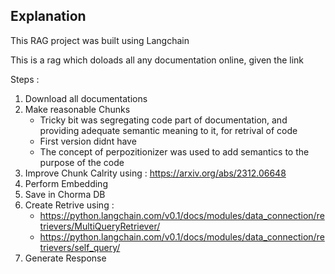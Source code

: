## Explanation 

This RAG project was built using Langchain

This is a rag which doloads all any documentation online, given the link 

Steps : 
1. Download all documentations
2. Make reasonable Chunks
     * Tricky bit was segregating code part of documentation, and providing adequate semantic meaning to it, for retrival of code
     * First version didnt have
     * The concept of perpozitionizer was used to add semantics to the purpose of the code 
4. Improve Chunk Calrity using : https://arxiv.org/abs/2312.06648 
5. Perform Embedding
6. Save in Chorma DB
7. Create Retrive using :
     * https://python.langchain.com/v0.1/docs/modules/data_connection/retrievers/MultiQueryRetriever/
     * https://python.langchain.com/v0.1/docs/modules/data_connection/retrievers/self_query/
7. Generate Response
   
